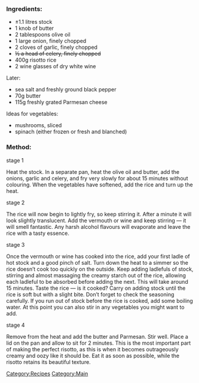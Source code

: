 ### Ingredients:

-   ±1.1 litres stock
-   1 knob of butter
-   2 tablespoons olive oil
-   1 large onion, finely chopped
-   2 cloves of garlic, finely chopped
-   ~~½ a head of celery, finely chopped~~
-   400g risotto rice
-   2 wine glasses of dry white wine

Later:

-   sea salt and freshly ground black pepper
-   70g butter
-   115g freshly grated Parmesan cheese

Ideas for vegetables:

-   mushrooms, sliced
-   spinach (either frozen or fresh and blanched)

### Method:

stage 1

Heat the stock. In a separate pan, heat the olive oil and butter, add
the onions, garlic and celery, and fry very slowly for about 15 minutes
without colouring. When the vegetables have softened, add the rice and
turn up the heat.

stage 2

The rice will now begin to lightly fry, so keep stirring it. After a
minute it will look slightly translucent. Add the vermouth or wine and
keep stirring — it will smell fantastic. Any harsh alcohol flavours will
evaporate and leave the rice with a tasty essence.

stage 3

Once the vermouth or wine has cooked into the rice, add your first ladle
of hot stock and a good pinch of salt. Turn down the heat to a simmer so
the rice doesn’t cook too quickly on the outside. Keep adding ladlefuls
of stock, stirring and almost massaging the creamy starch out of the
rice, allowing each ladleful to be absorbed before adding the next. This
will take around 15 minutes. Taste the rice — is it cooked? Carry on
adding stock until the rice is soft but with a slight bite. Don’t forget
to check the seasoning carefully. If you run out of stock before the
rice is cooked, add some boiling water. At this point you can also stir
in any vegetables you might want to add.

stage 4

Remove from the heat and add the butter and Parmesan. Stir well. Place a
lid on the pan and allow to sit for 2 minutes. This is the most
important part of making the perfect risotto, as this is when it becomes
outrageously creamy and oozy like it should be. Eat it as soon as
possible, while the risotto retains its beautiful texture.

<Category:Recipes> <Category:Main>

